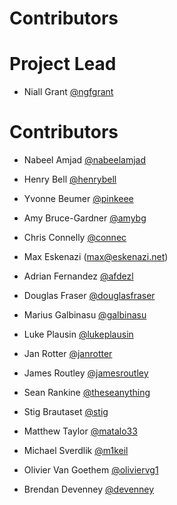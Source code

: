# Contributors

# Project Lead

- Niall Grant [@ngfgrant](https://github.com/ngfgrant)

# Contributors

- Nabeel Amjad [@nabeelamjad](https://github.com/nabeelamjad)

- Henry Bell [@henrybell](https://github.com/henrybell)

- Yvonne Beumer [@pinkeee](https://github.com/pinkeee)

- Amy Bruce-Gardner [@amybg](https://github.com/amybg)

- Chris Connelly [@connec](https://github.com/connec)

- Max Eskenazi (max@eskenazi.net)

- Adrian Fernandez [@afdezl](https://github.com/afdezl)

- Douglas Fraser [@douglasfraser](https://github.com/douglasfraser)

- Marius Galbinasu [@galbinasu](https://github.com/galbinasu)

- Luke Plausin [@lukeplausin](https://github.com/lukeplausin)

- Jan Rotter [@janrotter](https://github.com/janrotter)

- James Routley [@jamesroutley](https://github.com/jamesroutley)

- Sean Rankine [@theseanything](https://github.com/theseanything)

- Stig Brautaset [@stig](https://github.com/stig)

- Matthew Taylor [@matalo33](https://github.com/matalo33)

- Michael Sverdlik [@m1keil](https://github.com/m1keil)

- Olivier Van Goethem [@oliviervg1](https://github.com/oliviervg1)

- Brendan Devenney [@devenney](https://github.com/devenney)

